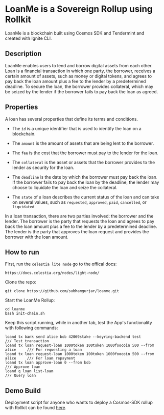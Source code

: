 # LoanMe is a Sovereign Rollup using Rollkit

LoanMe is a blockchain built using Cosmos SDK and Tendermint and created with Ignite CLI.

## Description
LoanMe enables users to lend and borrow digital assets from each other. Loan is a financial transaction in which one party, the borrower, receives a certain amount of assets, such as money or digital tokens, and agrees to pay back the loan amount plus a fee to the lender by a predetermined deadline. To secure the loan, the borrower provides collateral, which may be seized by the lender if the borrower fails to pay back the loan as agreed.

## Properties
A loan has several properties that define its terms and conditions.

- The `id` is a unique identifier that is used to identify the loan on a blockchain.

- The `amount` is the amount of assets that are being lent to the borrower.

- The `fee` is the cost that the borrower must pay to the lender for the loan.

- The `collateral` is the asset or assets that the borrower provides to the lender as security for the loan.

- The `deadline` is the date by which the borrower must pay back the loan. If the borrower fails to pay back the loan by the deadline, the lender may choose to liquidate the loan and seize the collateral.

- The `state` of a loan describes the current status of the loan and can take on several values, such as `requested`, `approved`, `paid`, `cancelled`, or `liquidated`


In a loan transaction, there are two parties involved: the borrower and the lender. The borrower is the party that requests the loan and agrees to pay back the loan amount plus a fee to the lender by a predetermined deadline. The lender is the party that approves the loan request and provides the borrower with the loan amount.


## How to run

First, run the `celestia lite node` go to the offical docs:

```
https://docs.celestia.org/nodes/light-node/
```

Clone the repo: 
```
git clone https://github.com/subhamgurjar/loanme.git
```

Start the LoanMe Rollup:
```
cd loanme
bash init-chain.sh
```

Keep this script running, while in another tab, test the App's functionality with following commands:
```
loand tx bank send alice bob 42069stake --keyring-backend test                /// Test transaction
loand tx loan request-loan 1000token 100token 1000foocoin 500 --from alice     /// For requesting a loan
loand tx loan request-loan 1000token 100token 1000foocoin 500 --from alice     /// For loan repayment
loand tx loan approve-loan 0 --from bob                                        /// Approve loan
loand q loan list-loan                                                         /// Query loan
```

## Demo Build

Deployment script for anyone who wants to deploy a Cosmos-SDK rollup with Rollkit can be found [here](https://github.com/subhamgurjar/LoanME_celestia/blob/main/demo.md).
